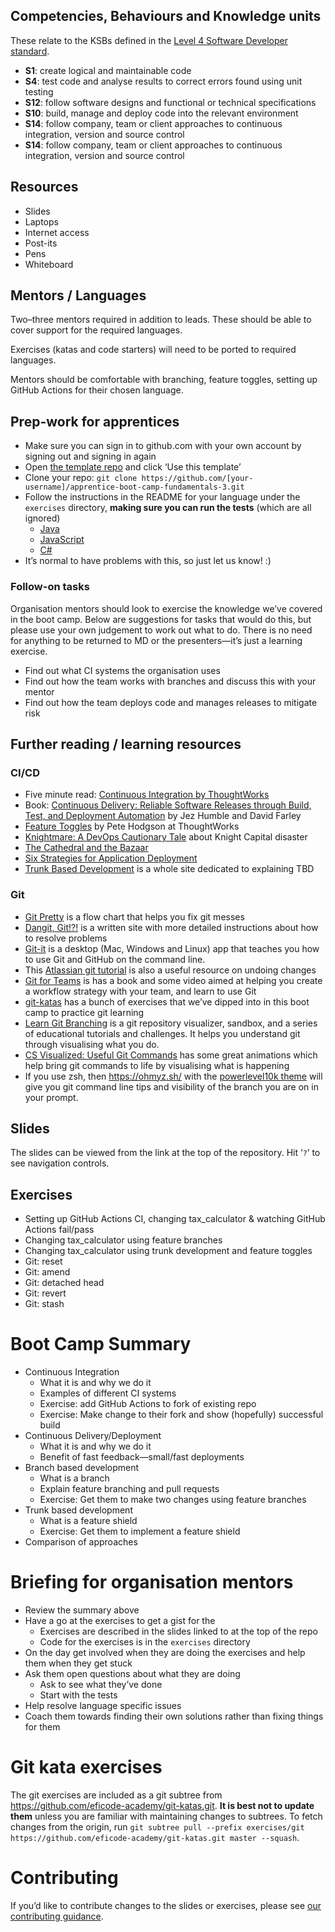 <!--- ORGANISER THINGS TO CONSIDER 
- Which technical competencies, behaviours and knowledge module topics does the bootcamp cover/meet
- Structuring retros so that they can inform thinking for individual's personal learning records (off the job training record tab in their learning logs)
- Introducing some sort of test or quiz on basic concept learning points from the bootcamp to validate that they have taken stuff in, and provide organisation mentors with results to help them focus follow ups
--->

## Competencies, Behaviours and Knowledge units

These relate to the KSBs defined in the [Level 4 Software Developer standard](https://www.instituteforapprenticeships.org/apprenticeship-standards/software-developer-v1-1).

* **S1**: create logical and maintainable code
* **S4**: test code and analyse results to correct errors found using unit testing
* **S12**: follow software designs and functional or technical specifications
* **S10**: build, manage and deploy code into the relevant environment
* **S14**: follow company, team or client approaches to continuous integration, version and source control
* **S14**: follow company, team or client approaches to continuous integration, version and source control

## Resources 

* Slides
* Laptops
* Internet access
* Post-its
* Pens
* Whiteboard

## Mentors / Languages
 
Two–three mentors required in addition to leads. These should be able to cover support for the required languages.

Exercises (katas and code starters) will need to be ported to required languages.

Mentors should be comfortable with branching, feature toggles, setting up GitHub Actions for their chosen language.

## Prep-work for apprentices

* Make sure you can sign in to github.com with your own account by signing out and signing in again
* Open [the template repo](https://github.com/MCR-Digital/apprentice-boot-camp-fundamentals-3/) and click ‘Use this template’
* Clone your repo: `git clone https://github.com/[your-username]/apprentice-boot-camp-fundamentals-3.git`
* Follow the instructions in the README for your language under the `exercises` directory, **making sure you can run the tests** (which are all ignored)
  * [Java](exercises/java/README.md)
  * [JavaScript](exercises/javascript/README.md)
  * [C#](exercises/dotnet/README.md)
* It’s normal to have problems with this, so just let us know! :)

### Follow-on tasks

Organisation mentors should look to exercise the knowledge we’ve covered in the boot camp. Below are suggestions for tasks that would do this, but please use your own judgement to work out what to do. There is no need for anything to be returned to MD or the presenters—it’s just a learning exercise.

* Find out what CI systems the organisation uses
* Find out how the team works with branches and discuss this with your mentor
* Find out how the team deploys code and manages releases to mitigate risk

## Further reading / learning resources

### CI/CD

* Five minute read: [Continuous Integration by ThoughtWorks](https://www.thoughtworks.com/continuous-integration)
* Book: [Continuous Delivery: Reliable Software Releases through Build, Test, and Deployment Automation](https://www.amazon.com/Continuous-Delivery-Deployment-Automation-Addison-Wesley-ebook/dp/B003YMNVC0) by Jez Humble and David Farley
* [Feature Toggles](https://martinfowler.com/articles/feature-toggles.html) by Pete Hodgson at ThoughtWorks
* [Knightmare: A DevOps Cautionary Tale](https://dougseven.com/2014/04/17/knightmare-a-devops-cautionary-tale/) about Knight Capital disaster
* [The Cathedral and the Bazaar](http://www.catb.org/~esr/writings/cathedral-bazaar/cathedral-bazaar/)
* [Six Strategies for Application Deployment](https://thenewstack.io/deployment-strategies/)
* [Trunk Based Development](https://trunkbaseddevelopment.com/) is a whole site dedicated to explaining TBD

### Git

* [Git Pretty](http://justinhileman.info/article/git-pretty/) is a flow chart that helps you fix git messes
* [Dangit, Git!?!](https://dangitgit.com/) is a written site with more detailed instructions about how to resolve problems
* [Git-it](https://github.com/jlord/git-it-electron) is a desktop (Mac, Windows and Linux) app that teaches you how to use Git and GitHub on the command line.
* This [Atlassian git tutorial](https://www.atlassian.com/git/tutorials/undoing-changes) is also a useful resource on undoing changes
* [Git for Teams](http://gitforteams.com/) is has a book and some video aimed at helping you create a workflow strategy with your team, and learn to use Git
* [git-katas](https://github.com/eficode-academy/git-katas/) has a bunch of exercises that we’ve dipped into in this boot camp to practice git learning
* [Learn Git Branching](https://learngitbranching.js.org/) is a git repository visualizer, sandbox, and a series of educational tutorials and challenges. It helps you understand git through visualising what you do.
* [CS Visualized: Useful Git Commands](https://dev.to/lydiahallie/cs-visualized-useful-git-commands-37p1) has some great animations which help bring git commands to life by visualising what is happening
* If you use zsh, then https://ohmyz.sh/ with the [powerlevel10k theme](https://github.com/romkatv/powerlevel10k) will give you git command line tips and visibility of the branch you are on in your prompt.

## Slides

The slides can be viewed from the link at the top of the repository. Hit ‘`?`’ to see navigation controls.

## Exercises

* Setting up GitHub Actions CI, changing tax_calculator & watching GitHub Actions fail/pass
* Changing tax_calculator using feature branches
* Changing tax_calculator using trunk development and feature toggles
* Git: reset
* Git: amend
* Git: detached head
* Git: revert
* Git: stash

# Boot Camp Summary

* Continuous Integration
  * What it is and why we do it
  * Examples of different CI systems
  * Exercise: add GitHub Actions to fork of existing repo
  * Exercise: Make change to their fork and show (hopefully) successful build
* Continuous Delivery/Deployment
  * What it is and why we do it
  * Benefit of fast feedback—small/fast deployments
* Branch based development
  * What is a branch
  * Explain feature branching and pull requests
  * Exercise: Get them to make two changes using feature branches
* Trunk based development
  * What is a feature shield
  * Exercise: Get them to implement a feature shield
* Comparison of approaches

# Briefing for organisation mentors

* Review the summary above
* Have a go at the exercises to get a gist for the
    * Exercises are described in the slides linked to at the top of the repo
    * Code for the exercises is in the `exercises` directory
* On the day get involved when they are doing the exercises and help them when they get stuck
* Ask them open questions about what they are doing
  * Ask to see what they’ve done
  * Start with the tests
* Help resolve language specific issues
* Coach them towards finding their own solutions rather than fixing things for them

# Git kata exercises

The git exercises are included as a git subtree from https://github.com/eficode-academy/git-katas.git. **It is best not to update them** unless you are familiar with maintaining changes to subtrees. To fetch changes from the origin, run `git subtree pull --prefix exercises/git https://github.com/eficode-academy/git-katas.git master --squash`.

# Contributing

If you’d like to contribute changes to the slides or exercises, please see [our contributing guidance](CONTRIBUTING.md).